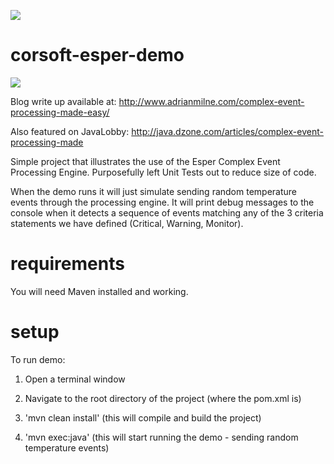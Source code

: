 <a href="https://travis-ci.org/corsoft/esper-demo-nuclear"><img src="https://travis-ci.org/corsoft/esper-demo-nuclear.svg"/></a>

corsoft-esper-demo
==================

<img src="http://www.adrianmilne.com/wp-content/uploads/2013/02/feature-image-template-esper-cep.png"/>

Blog write up available at:
http://www.adrianmilne.com/complex-event-processing-made-easy/

Also featured on JavaLobby:
http://java.dzone.com/articles/complex-event-processing-made


Simple project that illustrates the use of the Esper Complex Event Processing Engine. Purposefully left Unit Tests out to reduce size of code.

When the demo runs it will just simulate sending random temperature events through the processing engine. It will print debug messages to the console when it detects a sequence of events matching any of the 3 criteria statements we have defined (Critical, Warning, Monitor). 


requirements
============

You will need Maven installed and working.


setup
=====

To run demo:

1. Open a terminal window

2. Navigate to the root directory of the project (where the pom.xml is)

3. 'mvn clean install' (this will compile and build the project)

4. 'mvn exec:java' (this will start running the demo - sending random temperature events)
	
